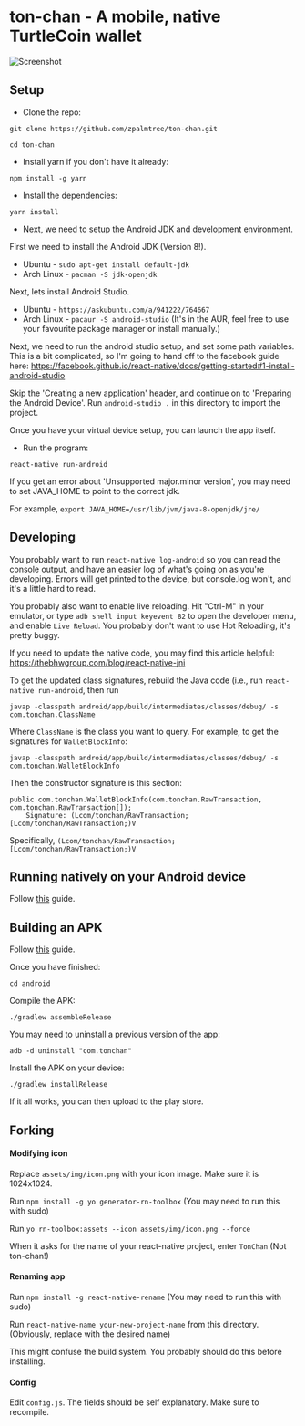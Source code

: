 # ton-chan - A mobile, native TurtleCoin wallet

![Screenshot](https://i.imgur.com/M3fZZmH.png)

## Setup

* Clone the repo:

`git clone https://github.com/zpalmtree/ton-chan.git`

`cd ton-chan`

* Install yarn if you don't have it already:

`npm install -g yarn`

* Install the dependencies:

`yarn install`

* Next, we need to setup the Android JDK and development environment.

First we need to install the Android JDK (Version 8!).

* Ubuntu - `sudo apt-get install default-jdk`
* Arch Linux - `pacman -S jdk-openjdk`

Next, lets install Android Studio.

* Ubuntu - `https://askubuntu.com/a/941222/764667`
* Arch Linux - `pacaur -S android-studio` (It's in the AUR, feel free to use your favourite package manager or install manually.)

Next, we need to run the android studio setup, and set some path variables. This is a bit complicated, so I'm going to hand off to the facebook guide here: https://facebook.github.io/react-native/docs/getting-started#1-install-android-studio

Skip the 'Creating a new application' header, and continue on to 'Preparing the Android Device'. Run `android-studio .` in this directory to import the project.

Once you have your virtual device setup, you can launch the app itself.

* Run the program:

`react-native run-android`

If you get an error about 'Unsupported major.minor version', you may need to set JAVA_HOME to point to the correct jdk.

For example, `export JAVA_HOME=/usr/lib/jvm/java-8-openjdk/jre/`

## Developing

You probably want to run `react-native log-android` so you can read the console output, and have an easier log of what's going on as you're developing. Errors will get printed to the device, but console.log won't, and it's a little hard to read.

You probably also want to enable live reloading. Hit "Ctrl-M" in your emulator, or type `adb shell input keyevent 82` to open the developer menu, and enable `Live Reload`. You probably don't want to use Hot Reloading, it's pretty buggy.

If you need to update the native code, you may find this article helpful: https://thebhwgroup.com/blog/react-native-jni

To get the updated class signatures, rebuild the Java code (i.e., run `react-native run-android`, then run 

```
javap -classpath android/app/build/intermediates/classes/debug/ -s com.tonchan.ClassName
```

Where `ClassName` is the class you want to query. For example, to get the signatures for `WalletBlockInfo`:

```
javap -classpath android/app/build/intermediates/classes/debug/ -s com.tonchan.WalletBlockInfo
```

Then the constructor signature is this section:

```
public com.tonchan.WalletBlockInfo(com.tonchan.RawTransaction, com.tonchan.RawTransaction[]);
    Signature: (Lcom/tonchan/RawTransaction;[Lcom/tonchan/RawTransaction;)V
```

Specifically, `(Lcom/tonchan/RawTransaction;[Lcom/tonchan/RawTransaction;)V`


## Running natively on your Android device

Follow [this](https://facebook.github.io/react-native/docs/running-on-device.html) guide.

## Building an APK

Follow [this](https://facebook.github.io/react-native/docs/signed-apk-android.html) guide.

Once you have finished:

`cd android`

Compile the APK:

`./gradlew assembleRelease`

You may need to uninstall a previous version of the app:

`adb -d uninstall "com.tonchan"`

Install the APK on your device:

`./gradlew installRelease`

If it all works, you can then upload to the play store.

## Forking

#### Modifying icon

Replace `assets/img/icon.png` with your icon image. Make sure it is 1024x1024.

Run `npm install -g yo generator-rn-toolbox` (You may need to run this with sudo)

Run `yo rn-toolbox:assets --icon assets/img/icon.png --force`

When it asks for the name of your react-native project, enter `TonChan` (Not ton-chan!)

#### Renaming app

Run `npm install -g react-native-rename` (You may need to run this with sudo)

Run `react-native-name your-new-project-name` from this directory. (Obviously, replace with the desired name)

This might confuse the build system. You probably should do this before installing.

#### Config

Edit `config.js`. The fields should be self explanatory. Make sure to recompile.

